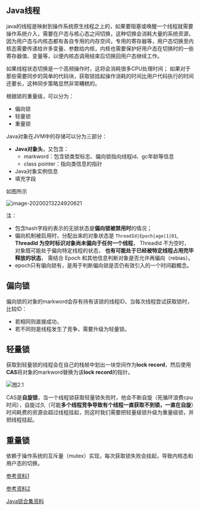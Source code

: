 ## Java线程

java的线程是映射到操作系统原生线程之上的，如果要阻塞或唤醒一个线程就需要操作系统介入，需要在户态与核心态之间切换，这种切换会消耗大量的系统资源，因为用户态与内核态都有各自专用的内存空间，专用的寄存器等，用户态切换至内核态需要传递给许多变量、参数给内核，内核也需要保护好用户态在切换时的一些寄存器值、变量等，以便内核态调用结束后切换回用户态继续工作。

如果线程状态切换是一个高频操作时，这将会消耗很多CPU处理时间；
如果对于那些需要同步的简单的代码块，获取锁挂起操作消耗的时间比用户代码执行的时间还要长，这种同步策略显然非常糟糕的。



根据锁的重量级，可以分为：

- 偏向锁
- 轻量锁
- 重量锁



Java对象在JVM中的存储可以分为三部分：

- **Java对象头**，又包含：
    - markword：包含锁类型标志、偏向锁指向线程id、gc年龄等信息
    - class pointer：指向类信息的指针
- Java对象实例信息
- 填充字段

如图所示

![image-20200213224920621](../resource/markword.png)

注：

- 包含hash字段的表示的无锁状态是**偏向锁被禁用时**的情况；
- 偏向机制被启用时，分配出来的对象状态是 `ThreadId|Epoch|age|1|01`, **ThreadId 为空时标识对象尚未偏向于任何一个线程**， ThreadId 不为空时， 对象既可能处于偏向特定线程的状态， **也有可能处于已经被特定线程占用完毕释放的状态**， 需结合 Epoch 和其他信息判断对象是否允许再偏向（rebias）。
- epoch只有偏向锁有，是用于判断偏向锁是否仍有效引入的一个时间戳概念。



## 偏向锁

偏向锁的对象的markword会存有持有该锁的线程ID，当每次线程尝试获取锁时，比较ID：

- 若相同则直接成功，
- 若不同则是线程发生了竞争，需要升级为轻量锁。



## 轻量锁

获取到轻量锁的线程会在自己的栈帧中划出一块空间作为**lock record**，然后使用**CAS**将对象的markword替换为该**lock record**的指针。

![图2.1](../resource/轻量级锁lockRecord.png)

CAS是**自旋锁**，当一个线程锁获取轻量锁失败时，他会不断自旋（死循环浪费cpu时间），自旋过久（可能**多个线程竞争导致有个线程一直获取不到锁，一直在自旋**）时间耗费的资源会超过线程挂起，则这时我们需要把轻量级锁升级为重量级锁，并把线程挂起。



## 重量锁

依赖于操作系统的互斥量（mutex）实现，每次获取锁失败会挂起，导致内核态和用户态的切换。



[参考资料1](https://blog.csdn.net/lengxiao1993/article/details/81568130)

[参考资料2](https://blog.csdn.net/zqz_zqz/article/details/70233767)

[Java锁合集资料](https://tech.meituan.com/2018/11/15/java-lock.html)



